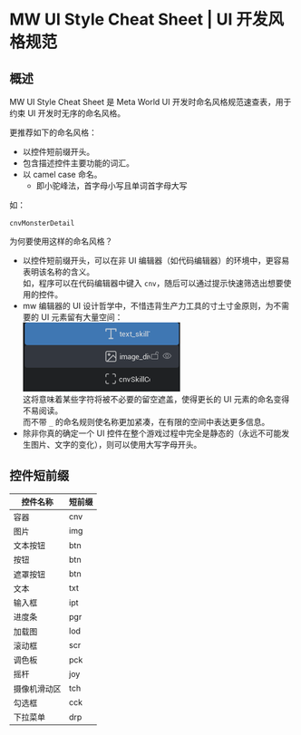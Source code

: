 # MW UI Style Cheat Sheet | UI 开发风格规范

## 概述

MW UI Style Cheat Sheet 是 Meta World UI 开发时命名风格规范速查表，用于约束 UI 开发时无序的命名风格。

更推荐如下的命名风格：

- 以控件短前缀开头。
- 包含描述控件主要功能的词汇。
- 以 camel case 命名。
  - 即小驼峰法，首字母小写且单词首字母大写

如：

```
cnvMonsterDetail
```

为何要使用这样的命名风格？

- 以控件短前缀开头，可以在非 UI 编辑器（如代码编辑器）的环境中，更容易表明该名称的含义。  
  如，程序可以在代码编辑器中键入 `cnv`，随后可以通过提示快速筛选出想要使用的控件。
- mw 编辑器的 UI 设计哲学中，不惜违背生产力工具的寸土寸金原则，为不需要的 UI 元素留有大量空间：  
  ![img.png](pic/shitUi.png)  
  这将意味着某些字符将被不必要的留空遮盖，使得更长的 UI 元素的命名变得不易阅读。  
  而不带 `_` 的命名规则使名称更加紧凑，在有限的空间中表达更多信息。
- 除非你真的确定一个 UI 控件在整个游戏过程中完全是静态的（永远不可能发生图片、文字的变化），则可以使用大写字母开头。

## 控件短前缀

| 控件名称     | 短前缀 |
| ------------ | ------ |
| 容器         | cnv    |
| 图片         | img    |
| 文本按钮     | btn    |
| 按钮         | btn    |
| 遮罩按钮     | btn    |
| 文本         | txt    |
| 输入框       | ipt    |
| 进度条       | pgr    |
| 加载图       | lod    |
| 滚动框       | scr    |
| 调色板       | pck    |
| 摇杆         | joy    |
| 摄像机滑动区 | tch    |
| 勾选框       | cck    |
| 下拉菜单     | drp    |
